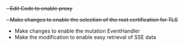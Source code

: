 ~~- Edit Code to enable proxy~~

~~- Make changes to enable the selection of the root certification for TLS~~

- Make changes to enable the mutation EventHandler
- Make the modification to enable easy retrieval of SSE data
